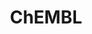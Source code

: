 ---
layout: default
bigquery: https://console.cloud.google.com/bigquery?p=patents-public-data&d=ebi_chembl&page=dataset
citation: '"The ChEMBL database in 2017." Anna Gaulton, Anne Hersey, Michał Nowotka,
  A Patrícia Bento, Jon Chambers, David Mendez, Prudence Mutowo, Francis Atkinson,
  Louisa J Bellis, Elena Cibrián-Uhalte, Mark Davies, Nathan Dedman, Anneli Karlsson,
  María Paula Magariños, John P Overington, George Papadatos, Ines Smit, Andrew R
  Leach Nucleic acids Research (2017) 45 (Database Issue), D945-D954'
contributors: European Bioinformatics Institute
cost: None
description: ChEMBL Data is a manually curated database of small molecules used in
  drug discovery, including information about existing patented drugs.
documentation: 'schema: https://www.ebi.ac.uk/chembl/db_schema


  '
last_edit: 04/06/2022, 23:43:52
location: https://console.cloud.google.com/marketplace/product/google_patents_public_datasets/chembl
maintained_by: EMBL-EBI, an outstation of European Molecular Biology Laboratory
related_publications: '

  ChEMBL: towards direct deposition of bioassay data.


  Mendez D, Gaulton A, Bento AP, Chambers J, De Veij M, Félix E, Magariños MP, Mosquera
  JF, Mutowo P, Nowotka M, Gordillo-Marañón M, Hunter F, Junco L, Mugumbate G, Rodriguez-Lopez
  M, Atkinson F, Bosc N, Radoux CJ, Segura-Cabrera A, Hersey A, Leach AR.


  — Nucleic Acids Res. 2019; 47(D1):D930-D940. doi: 10.1093/nar/gky1075

  '
schema_fields:
- withdrawn_country
- sequence
- who_extra
- site_residues
- qed_weighted
- heavy_atoms
- patent_no
- molfile
- met_comment
- action_type
- ref_url
- delist_flag
- aspect
- accession
- alert_set_id
- standard_text_value
- isoform
- domain_type
- end_position
- organism
- research_stem
- mutation
- acd_logp
- rtb
- assay_type
- idx
- l3
- mw_monoisotopic
- protein_class_synonym
- bao_id
- withdrawn_flag
- domain_name
- standard_flag
- first_in_class
- mc_target_type
- go_id
- toid
- confidence
- patent_use_code
- black_box_warning
- chembl_id
- subgroup
- biocomp_id
- aidx
- hba
- level3_description
- num_lipinski_ro5_violations
- annotation
- domain_description
- irac_class_id
- tid
- status
- target_desc
- molsyn_id
- standard_inchi_key
- withdrawn_year
- priority
- mol_hrac_id
- site_name
- cx_logd
- entity_id
- rgid
- component_id
- level3
- level2_description
- authors
- smid
- src_short_name
- units
- aromatic_rings
- hbd
- binding_site_comment
- text_value
- year
- assay_desc
- withdrawn_reason
- warning_country
- topical
- parenteral
- cpd_str_alert_id
- assay_id
- warning_id
- hrac_code
- domain_id
- drugind_id
- variant_id
- metabolite_record_id
- cx_most_bpka
- dosed_ingredient
- efo_id
- max_phase_for_ind
- prod_pat_id
- met_id
- curation_comment
- sitecomp_id
- prodrug
- enzyme_tid
- potential_duplicate
- frac_code
- compd_id
- indref_id
- pathway_key
- normal_range_min
- creation_date
- withdrawn_class
- data_validity_comment
- sei
- usan_year
- standard_type
- mec_id
- usan_stem
- uo_units
- warning_class
- assay_test_type
- previous_company
- doc_type
- component_type
- relationship_desc
- nda_type
- compsyn_id
- patent_expire_date
- mc_target_accession
- drug_record_id
- hba_lipinski
- alert_id
- description
- predbind_id
- parent_molregno
- source_domain_id
- atc_code
- species_group_flag
- molecular_species
- dosage_form
- updated_on
- submission_date
- syn_type
- le
- pathway_id
- route
- curated_by
- active_molregno
- relation
- enzyme_name
- comp_class_id
- parent_type
- selectivity_comment
- component_synonym
- activity_count
- product_id
- usan_stem_definition
- cell_description
- bao_endpoint
- molecular_mechanism
- stat
- compound_key
- drug_product_flag
- who_name
- assay_subcellular_fraction
- ridx
- first_approval
- prediction_method
- activity_comment
- first_page
- usan_substem
- irac_code
- mol_irac_id
- inorganic_flag
- short_name
- qudt_units
- ro3_pass
- full_molformula
- chirality
- ref_id
- l4
- cell_ontology_id
- ingredient
- as_id
- class_level
- res_stem_id
- active_ingredient
- homologue
- cell_source_tax_id
- num_ro5_violations
- std_act_id
- pchembl_value
- stem_class
- major_class
- stem
- standard_upper_value
- activity_id
- comp_go_id
- cl_lincs_id
- start_position
- hrac_class_id
- definition
- mc_organism
- assay_cell_type
- comments
- level1
- level4
- pubmed_id
- mecref_id
- therapeutic_flag
- ddd_id
- full_mwt
- patent_id
- num_alerts
- oral
- site_id
- trade_name
- db_version
- sequence_md5sum
- src_description
- confidence_score
- set_name
- job_id
- bei
- acd_most_apka
- compound_name
- assay_source
- warning_description
- assay_param_id
- source
- l6
- volume
- helm_notation
- ddd_value
- strength
- indication_class
- innovator_company
- l5
- value
- published_value
- src_compound_id
- log_id
- tax_id
- assay_category
- molregno
- mesh_id
- level5
- co_stem_id
- mc_target_name
- mol_atc_id
- applicant_full_name
- relationship_type
- l8
- mechanism_of_action
- ass_cls_map_id
- frac_class_id
- mol_frac_id
- cell_source_organism
- orig_description
- tid_fixed
- ddd_units
- normal_range_max
- targrel_id
- ref_type
- warning_type
- assay_tissue
- cx_most_apka
- canonical_smiles
- structure_type
- version
- target_mapping
- disease_efficacy
- clo_id
- assay_class_id
- issue
- published_units
- psa
- mesh_heading
- targcomp_id
- parent_go_id
- cx_logp
- max_phase
- approval_date
- cell_source_tissue
- last_page
- l7
- ddd_comment
- cell_name
- standard_value
- direct_interaction
- availability_type
- usan_stem_id
- parameter_type
- l1
- synonyms
- result_flag
- assay_strain
- formulation_id
- src_id
- alert_name
- warnref_id
- uberon_id
- standard_units
- updated_by
- protein_class_desc
- pref_name
- db_source
- cell_id
- path
- polymer_flag
- doc_id
- smarts
- metref_id
- record_id
- publication_number
- src_assay_id
- abstract
- standard_inchi
- last_active
- level4_description
- doi
- caloha_id
- assay_organism
- published_type
- oc_id
- actsm_id
- upper_value
- parameter_value
- type
- protein_class_id
- journal
- relationship
- efo_term
- drug_substance_flag
- bto_id
- tissue_id
- substrate_record_id
- warning_year
- class_type
- acd_most_bpka
- cidx
- hbd_lipinski
- ddd_admr
- mechanism_comment
- name
- cellosaurus_id
- level1_description
- assay_tax_id
- natural_product
- label
- lle
- tbl
- level2
- title
- downgraded
- standard_relation
- company
- related_tid
- entity_type
- mw_freebase
- country
- published_relation
- parent_id
- target_type
- l2
- acd_logd
- ad_type
- mc_tax_id
- chebi_par_id
- met_conversion
- bao_format
- ap_id
- alogp
- molecule_type
- protclasssyn_id
shortname: chembl
tags:
- biotechnology
- health
- chemical
- bioinformatics
- medical
terms_of_use: CC BY-SA 3.0
title: ChEMBL
uuid: e232a192-965c-4ec9-904c-155b6dfe56c5
---